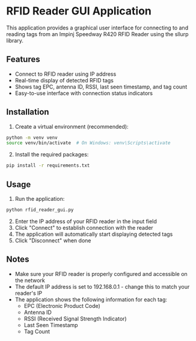 # RFID Reader GUI Application

This application provides a graphical user interface for connecting to and reading tags from an Impinj Speedway R420 RFID Reader using the sllurp library.

## Features

- Connect to RFID reader using IP address
- Real-time display of detected RFID tags
- Shows tag EPC, antenna ID, RSSI, last seen timestamp, and tag count
- Easy-to-use interface with connection status indicators

## Installation

1. Create a virtual environment (recommended):
```bash
python -m venv venv
source venv/bin/activate  # On Windows: venv\Scripts\activate
```

2. Install the required packages:
```bash
pip install -r requirements.txt
```

## Usage

1. Run the application:
```bash
python rfid_reader_gui.py
```

2. Enter the IP address of your RFID reader in the input field
3. Click "Connect" to establish connection with the reader
4. The application will automatically start displaying detected tags
5. Click "Disconnect" when done

## Notes

- Make sure your RFID reader is properly configured and accessible on the network
- The default IP address is set to 192.168.0.1 - change this to match your reader's IP
- The application shows the following information for each tag:
  - EPC (Electronic Product Code)
  - Antenna ID
  - RSSI (Received Signal Strength Indicator)
  - Last Seen Timestamp
  - Tag Count
